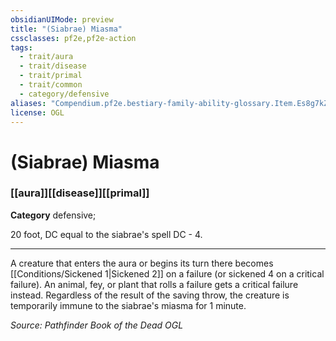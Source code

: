 ```yaml
---
obsidianUIMode: preview
title: "(Siabrae) Miasma"
cssclasses: pf2e,pf2e-action
tags:
  - trait/aura
  - trait/disease
  - trait/primal
  - trait/common
  - category/defensive
aliases: "Compendium.pf2e.bestiary-family-ability-glossary.Item.Es8g7kZrLAuNdiD1"
license: OGL
---
```

# (Siabrae) Miasma

### [[aura]][[disease]][[primal]]

**Category** defensive; 




20 foot, DC equal to the siabrae's spell DC - 4.

* * *

A creature that enters the aura or begins its turn there becomes [[Conditions/Sickened 1|Sickened 2]] on a failure (or sickened 4 on a critical failure). An animal, fey, or plant that rolls a failure gets a critical failure instead. Regardless of the result of the saving throw, the creature is temporarily immune to the siabrae's miasma for 1 minute.

*Source: Pathfinder Book of the Dead*
*OGL*